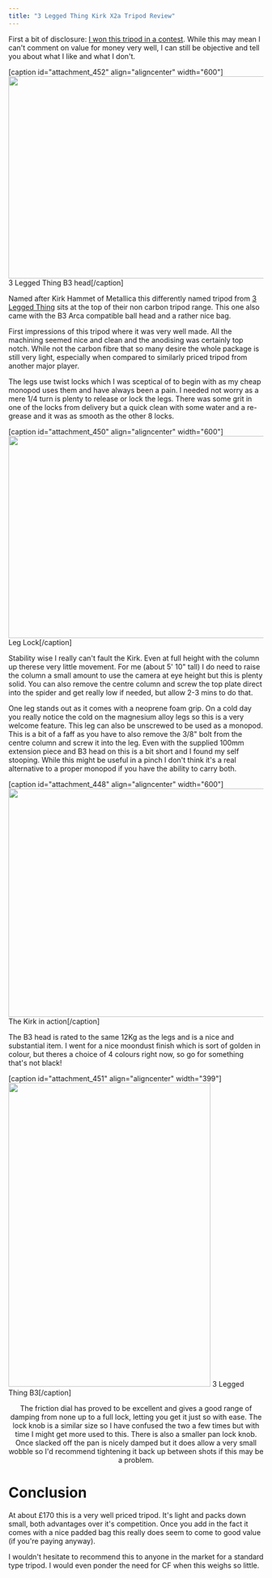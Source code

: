 ```yaml
---
title: "3 Legged Thing Kirk X2a Tripod Review"
---
```

<p style="text-align: left;">First a bit of disclosure: <a title="It came from Stagsden!" href="http://www.cpearson.me.uk/2011/09/it-came-from-stagsden/" target="_blank">I won this tripod in a contest</a>. While this may mean I can't comment on value for money very well, I can still be objective and tell you about what I like and what I don't.</p>


[caption id="attachment_452" align="aligncenter" width="600"]<a href="http://www.cpearson.me.uk/wp-content/uploads/2011/10/DSC_0043.jpg"><img class="size-medium wp-image-452 " title="3 Legged Thing B3 head" alt="" src="http://www.cpearson.me.uk/wp-content/uploads/2011/10/DSC_0043-600x399.jpg" width="600" height="399" /></a> 3 Legged Thing B3 head[/caption]
<p style="text-align: left;">Named after Kirk Hammet of Metallica this differently named tripod from <a href="http://www.3leggedthing.com/" target="_blank">3 Legged Thing</a> sits at the top of their non carbon tripod range. This one also came with the B3 Arca compatible ball head and a rather nice bag.</p>
<!--more-->

First impressions of this tripod where it was very well made. All the machining seemed nice and clean and the anodising was certainly top notch. While not the carbon fibre that so many desire the whole package is still very light, especially when compared to similarly priced tripod from another major player.

The legs use twist locks which I was sceptical of to begin with as my cheap monopod uses them and have always been a pain. I needed not worry as a mere 1/4 turn is plenty to release or lock the legs. There was some grit in one of the locks from delivery but a quick clean with some water and a re-grease and it was as smooth as the other 8 locks.

[caption id="attachment_450" align="aligncenter" width="600"]<a href="http://www.cpearson.me.uk/wp-content/uploads/2011/10/DSC_0032.jpg"><img class="size-medium wp-image-450" title="3 Legged Thing Kirk Lock" alt="" src="http://www.cpearson.me.uk/wp-content/uploads/2011/10/DSC_0032-600x399.jpg" width="600" height="399" /></a> Leg Lock[/caption]
<p style="text-align: left;">Stability wise I really can't fault the Kirk. Even at full height with the column up therese very little movement. For me (about 5' 10" tall) I do need to raise the column a small amount to use the camera at eye height but this is plenty solid. You can also remove the centre column and screw the top plate direct into the spider and get really low if needed, but allow 2-3 mins to do that.</p>
One leg stands out as it comes with a neoprene foam grip. On a cold day you really notice the cold on the magnesium alloy legs so this is a very welcome feature. This leg can also be unscrewed to be used as a monopod. This is a bit of a faff as you have to also remove the 3/8" bolt from the centre column and screw it into the leg. Even with the supplied 100mm extension piece and B3 head on this is a bit short and I found my self stooping. While this might be useful in a pinch I don't think it's a real alternative to a proper monopod if you have the ability to carry both.

[caption id="attachment_448" align="aligncenter" width="600"]<a href="http://www.cpearson.me.uk/wp-content/uploads/2011/10/IMG_20111002_181201.jpg"><img class="size-medium wp-image-448" title="Kirk on the beech" alt="" src="http://www.cpearson.me.uk/wp-content/uploads/2011/10/IMG_20111002_181201-600x451.jpg" width="600" height="451" /></a> The Kirk in action[/caption]

The B3 head is rated to the same 12Kg as the legs and is a nice and substantial item. I went for a nice moondust finish which is sort of golden in colour, but theres a choice of 4 colours right now, so go for something that's not black!

[caption id="attachment_451" align="aligncenter" width="399"]<a href="http://www.cpearson.me.uk/wp-content/uploads/2011/10/DSC_0039.jpg"><img class="size-medium wp-image-451" title="3 Legged Thing B3" alt="" src="http://www.cpearson.me.uk/wp-content/uploads/2011/10/DSC_0039-399x600.jpg" width="399" height="600" /></a> 3 Legged Thing B3[/caption]
<p style="text-align: center;">The friction dial has proved to be excellent and gives a good range of damping from none up to a full lock, letting you get it just so with ease. The lock knob is a similar size so I have confused the two a few times but with time I might get more used to this. There is also a smaller pan lock knob. Once slacked off the pan is nicely damped but it does allow a very small wobble so I'd recommend tightening it back up between shots if this may be a problem.</p>

<h1>Conclusion</h1>
At about £170 this is a very well priced tripod. It's light and packs down small, both advantages over it's competition. Once you add in the fact it comes with a nice padded bag this really does seem to come to good value (if you're paying anyway).

I wouldn't hesitate to recommend this to anyone in the market for a standard type tripod. I would even ponder the need for CF when this weighs so little.
